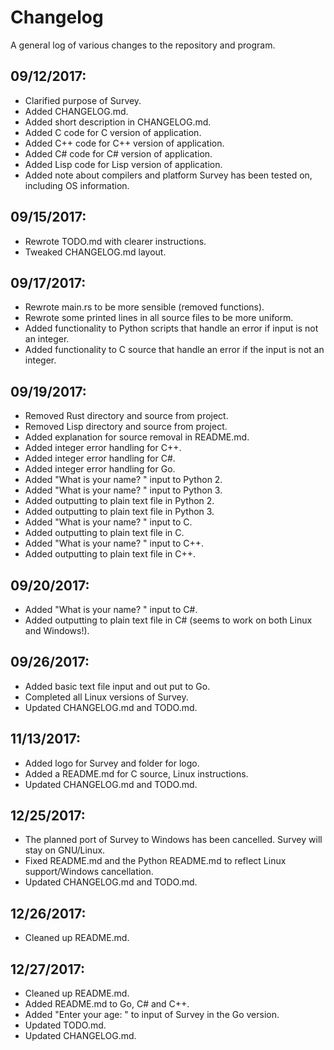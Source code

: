 # Changelog

A general log of various changes to the repository and program.

## 09/12/2017:

- Clarified purpose of Survey.
- Added CHANGELOG.md.
- Added short description in CHANGELOG.md.
- Added C code for C version of application.
- Added C++ code for C++ version of application.
- Added C# code for C# version of application.
- Added Lisp code for Lisp version of application.
- Added note about compilers and platform Survey has been tested on, including OS information.

## 09/15/2017:

- Rewrote TODO.md with clearer instructions.
- Tweaked CHANGELOG.md layout.

## 09/17/2017:

- Rewrote main.rs to be more sensible (removed functions).
- Rewrote some printed lines in all source files to be more uniform.
- Added functionality to Python scripts that handle an error if input is not an integer.
- Added functionality to C source that handle an error if the input is not an integer.

## 09/19/2017:

- Removed Rust directory and source from project.
- Removed Lisp directory and source from project.
- Added explanation for source removal in README.md.
- Added integer error handling for C++.
- Added integer error handling for C#.
- Added integer error handling for Go.
- Added "What is your name? " input to Python 2.
- Added "What is your name? " input to Python 3.
- Added outputting to plain text file in Python 2.
- Added outputting to plain text file in Python 3.
- Added "What is your name? " input to C.
- Added outputting to plain text file in C.
- Added "What is your name? " input to C++.
- Added outputting to plain text file in C++.

## 09/20/2017:

- Added "What is your name? " input to C#.
- Added outputting to plain text file in C# (seems to work on both Linux and Windows!).

## 09/26/2017:

- Added basic text file input and out put to Go.
- Completed all Linux versions of Survey.
- Updated CHANGELOG.md and TODO.md.

## 11/13/2017:

- Added logo for Survey and folder for logo.
- Added a README.md for C source, Linux instructions.
- Updated CHANGELOG.md and TODO.md.

## 12/25/2017:

- The planned port of Survey to Windows has been cancelled. Survey will stay on GNU/Linux.
- Fixed README.md and the Python README.md to reflect Linux support/Windows cancellation.
- Updated CHANGELOG.md and TODO.md.

## 12/26/2017:

- Cleaned up README.md.

## 12/27/2017:

- Cleaned up README.md.
- Added README.md to Go, C# and C++.
- Added "Enter your age: " to input of Survey in the Go version.
- Updated TODO.md.
- Updated CHANGELOG.md.
